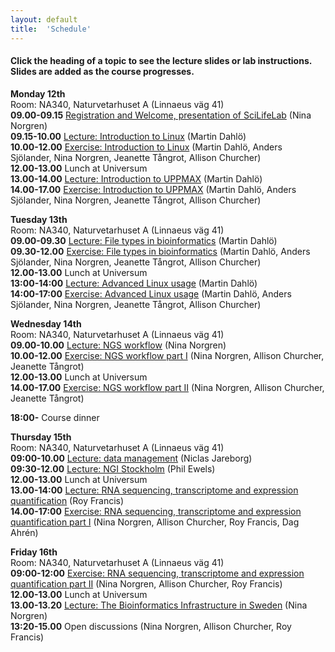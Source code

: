 ```yaml
---
layout: default
title:  'Schedule'
---
```


#### Click the heading of a topic to see the lecture slides or lab instructions. Slides are added as the course progresses.




**Monday 12th**  
Room: NA340, Naturvetarhuset A (Linnaeus väg 41)  
**09.00-09.15** [Registration and Welcome, presentation of SciLifeLab]() (Nina Norgren)  
**09.15-10.00** [Lecture: Introduction to Linux](slides/linux-tutorial.pdf) (Martin Dahlö)  
**10.00-12.00** [Exercise: Introduction to Linux](labs/linux-intro) (Martin Dahlö, Anders Sjölander, Nina Norgren, Jeanette Tångrot, Allison Churcher)  
**12.00-13.00** Lunch at Universum  
**13.00-14.00** [Lecture: Introduction to UPPMAX](slides/UPPMAX-tutorial.pdf) (Martin Dahlö)  
**14.00-17.00** [Exercise: Introduction to UPPMAX](labs/uppmax-intro) (Martin Dahlö, Anders Sjölander, Nina Norgren, Jeanette Tångrot, Allison Churcher)  

**Tuesday 13th**  
Room: NA340, Naturvetarhuset A (Linnaeus väg 41)  
**09.00-09.30** [Lecture: File types in bioinformatics](slides/file_types.pdf) (Martin Dahlö)  
**09.30-12.00** [Exercise: File types in bioinformatics](labs/filetypes) (Martin Dahlö, Anders Sjölander, Nina Norgren, Jeanette Tångrot, Allison Churcher)  
**12.00-13.00** Lunch at Universum  
**13:00-14:00** [Lecture: Advanced Linux usage](slides/advanced_linux.pdf) (Martin Dahlö)  
**14:00-17:00** [Exercise: Advanced Linux usage](labs/loops_lab) (Martin Dahlö, Anders Sjölander, Nina Norgren, Jeanette Tångrot, Allison Churcher)  

**Wednesday 14th**  
Room: NA340, Naturvetarhuset A (Linnaeus väg 41)  
**09.00-10.00** [Lecture: NGS workflow](slides/NGS_workflow.pdf) (Nina Norgren)  
**10.00-12.00** [Exercise: NGS workflow part I](labs/NGS_workflow) (Nina Norgren, Allison Churcher, Jeanette Tångrot)  
**12.00-13.00** Lunch at Universum  
**14.00-17.00** [Exercise: NGS workflow part II](labs/NGS_workflow) (Nina Norgren, Allison Churcher, Jeanette Tångrot)  

**18:00-** Course dinner

**Thursday 15th**  
Room: NA340, Naturvetarhuset A (Linnaeus väg 41)  
**09:00-10.00** [Lecture: data management]() (Niclas Jareborg)  
**09:30-12.00** [Lecture: NGI Stockholm]() (Phil Ewels)  
**12.00-13.00** Lunch at Universum  
**13.00-14:00** [Lecture: RNA sequencing, transcriptome and expression quantification]([html](slides/rnaseq/talk.html),[pdf](slides/rnaseq/talk.pdf)) (Roy Francis)  
**14.00-17:00** [Exercise: RNA sequencing, transcriptome and expression quantification part I](labs/rnaseq/lab.html) (Nina Norgren, Allison Churcher, Roy Francis, Dag Ahrén)  

**Friday 16th**  
Room: NA340, Naturvetarhuset A (Linnaeus väg 41)  
**09:00-12:00** [Exercise: RNA sequencing, transcriptome and expression quantification part II](labs/rnaseq/lab.html) (Nina Norgren, Allison Churcher, Roy Francis)  
**12.00-13.00** Lunch at Universum  
**13.00-13.20** [Lecture: The Bioinformatics Infrastructure in Sweden]() (Nina Norgren)    
**13:20-15.00** Open discussions (Nina Norgren, Allison Churcher, Roy Francis)  
